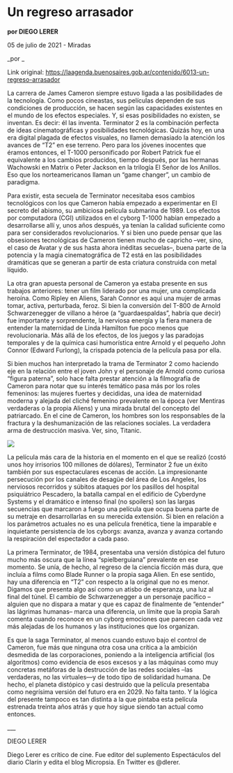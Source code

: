 # Un regreso arrasador

**por DIEGO LERER**

05 de julio de 2021 - Miradas

_por _

Link original: https://laagenda.buenosaires.gob.ar/contenido/6013-un-regreso-arrasador



La carrera de James Cameron siempre estuvo ligada a las posibilidades de la tecnología. Como pocos cineastas, sus películas dependen de sus condiciones de producción, se hacen según las capacidades existentes en el mundo de los efectos especiales. Y, si esas posibilidades no existen, se inventan. Es decir: él las inventa. Terminator 2 es la combinación perfecta de ideas cinematográficas y posibilidades tecnológicas. Quizás hoy, en una era digital plagada de efectos visuales, no llamen demasiado la atención los avances de “T2” en ese terreno. Pero para los jóvenes inocentes que éramos entonces, el T-1000 personificado por Robert Patrick fue el equivalente a los cambios producidos, tiempo después, por las hermanas Wachowski en Matrix o Peter Jackson en la trilogía El Señor de los Anillos. Eso que los norteamericanos llaman un “game changer”, un cambio de paradigma.




Para existir, esta secuela de Terminator necesitaba esos cambios tecnológicos con los que Cameron había empezado a experimentar en El secreto del abismo, su ambiciosa película submarina de 1989. Los efectos por computadora (CGI) utilizados en el cyborg T-1000 habían empezado a desarrollarse allí y, unos años después, ya tenían la calidad suficiente como para ser considerados revolucionarios. Y si bien uno puede pensar que las obsesiones tecnológicas de Cameron tienen mucho de capricho –ver, sino, el caso de Avatar y de sus hasta ahora inéditas secuelas–, buena parte de la potencia y la magia cinematográfica de T2 está en las posibilidades dramáticas que se generan a partir de esta criatura construida con metal líquido.




La otra gran apuesta personal de Cameron ya estaba presente en sus trabajos anteriores: tener un film liderado por una mujer, una complicada heroína. Como Ripley en Aliens, Sarah Connor es aquí una mujer de armas tomar, activa, perturbada, feroz. Si bien la conversión del T-800 de Arnold Schwarzenegger de villano a héroe (a “guardaespaldas”, habría que decir) fue importante y sorprendente, la nerviosa energía y la fiera manera de entender la maternidad de Linda Hamilton fue poco menos que revolucionaria. Más allá de los efectos, de los juegos y las paradojas temporales y de la química casi humorística entre Arnold y el pequeño John Connor (Edward Furlong), la crispada potencia de la película pasa por ella.




Si bien muchos han interpretado la trama de Terminator 2 como haciendo eje en la relación entre el joven John y el personaje de Arnold como curiosa “figura paterna”, solo hace falta prestar atención a la filmografía de Cameron para notar que su interés temático pasa más por los roles femeninos: las mujeres fuertes y decididas, una idea de maternidad moderna y alejada del cliché femenino prevalente en la época (ver Mentiras verdaderas o la propia Aliens) y una mirada brutal del concepto del patriarcado. En el cine de Cameron, los hombres son los responsables de la fractura y la deshumanización de las relaciones sociales. La verdadera arma de destrucción masiva. Ver, sino, Titanic.




[![](https://img.youtube.com/vi/CRRlbK5w8AE)](https://www.youtube.com/watch?v=CRRlbK5w8AE)




La película más cara de la historia en el momento en el que se realizó (costó unos hoy irrisorios 100 millones de dólares), Terminator 2 fue un éxito también por sus espectaculares escenas de acción. La impresionante persecución por los canales de desagüe del área de Los Angeles, los nerviosos recorridos y súbitos ataques por los pasillos del hospital psiquiátrico Pescadero, la batalla campal en el edificio de Cyberdyne Systems y el dramático e intenso final (no spoilers) son las largas secuencias que marcaron a fuego una película que ocupa buena parte de su metraje en desarrollarlas en su merecida extensión. Si bien en relación a los parámetros actuales no es una película frenética, tiene la imparable e inquietante persistencia de los cyborgs: avanza, avanza y avanza cortando la respiración del espectador a cada paso.




La primera Terminator, de 1984, presentaba una versión distópica del futuro mucho más oscura que la línea “spielberguiana” prevalente en ese momento. Se unía, de hecho, al regreso de la ciencia ficción más dura, que incluía a films como Blade Runner o la propia saga Alien. En ese sentido, hay una diferencia en “T2” con respecto a la original que no es menor. Digamos que presenta algo así como un atisbo de esperanza, una luz al final del túnel. El cambio de Schwarzenegger a un personaje pacífico –alguien que no dispara a matar y que es capaz de finalmente de “entender” las lágrimas humanas– marca una diferencia, un límite que la propia Sarah comenta cuando reconoce en un cyborg emociones que parecen cada vez más alejadas de los humanos y las instituciones que los organizan.




Es que la saga Terminator, al menos cuando estuvo bajo el control de Cameron, fue más que ninguna otra cosa una crítica a la ambición desmedida de las corporaciones, poniendo a la inteligencia artificial (los algoritmos) como evidencia de esos excesos y a las máquinas como muy concretas metáforas de la destrucción de las redes sociales –las verdaderas, no las virtuales—y de todo tipo de solidaridad humana. De hecho, el planeta distópico y casi destruido que la película presentaba como negrísima versión del futuro era en 2029. No falta tanto. Y la lógica del presente tampoco es tan distinta a la que pintaba esta película estrenada treinta años atrás y que hoy sigue siendo tan actual como entonces.




\_\_\_




DIEGO LERER




Diego Lerer es crítico de cine. Fue editor del suplemento Espectáculos del diario Clarín y edita el blog Micropsia. En Twitter es @dlerer.




